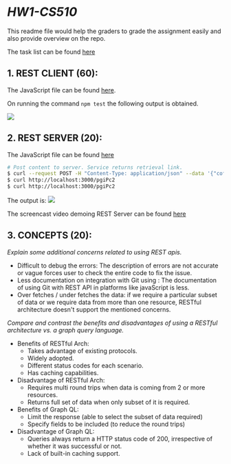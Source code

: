# ***HW1-CS510***

This readme file would help the graders to grade the assignment easily and also provide overview on the repo.

The task list can be found [here](https://github.ncsu.edu/skundal/HW1-CS510/issues/11)

## **1. REST CLIENT (60):**

The JavaScript file can be found [here](https://github.ncsu.edu/skundal/HW1-CS510/blob/master/index.js).

On running the command `npm test` the following output is obtained.

![](https://github.ncsu.edu/skundal/HW1-CS510/blob/master/CS510_HW1_1.png)

## **2. REST SERVER (20):**

The JavaScript file can be found [here](https://github.ncsu.edu/skundal/HW1-CS510/blob/master/server/index.js)

```bash
# Post content to server. Service returns retrieval link.
$ curl --request POST -H "Content-Type: application/json" --data '{"coffee":1,"milk":1,"sugar":1,"chocolate":1}' http://localhost:3000/share
$ curl http://localhost:3000/pgiPc2
$ curl http://localhost:3000/pgiPc2
```

The output is:
![](https://github.ncsu.edu/skundal/HW1-CS510/blob/master/server/CS510_HW1_2.png)

The screencast video demoing REST Server can be found [here](https://drive.google.com/open?id=1Zxw-YaVSAcAhfl6q3Nued4nXOgX6Mwpa)

## **3. CONCEPTS (20):**

*Explain some additional concerns related to using REST apis.*
- Difficult to debug the errors: The description of errors are not accurate or vague forces user to check the entire code to fix the issue.
- Less documentation on integration with Git using : The documentation of using Git with REST API in platforms like javaScript is less.
- Over fetches / under fetches the data: if we require a particular subset of data or we require data from more than one resource, RESTful architecture doesn't support the mentioned concerns.

*Compare and contrast the benefits and disadvantages of using a RESTful architecture vs. a graph query language.*
- Benefits of RESTful Arch:
  * Takes advantage of existing protocols.
  * Widely adopted.
  * Different status codes for each scenario.
  * Has caching capabilities.
- Disadvantage of RESTful Arch:
  * Requires multi round trips when data is coming from 2 or more resources.
  * Returns full set of data when only subset of it is required.
- Benefits of Graph QL:
  * Limit the response (able to select the subset of data required)
  * Specify fields to be included (to reduce the round trips)
- Disadvantage of Graph QL:
  * Queries always return a HTTP status code of 200, irrespective of whether it was successful or not.
  * Lack of built-in caching support.

